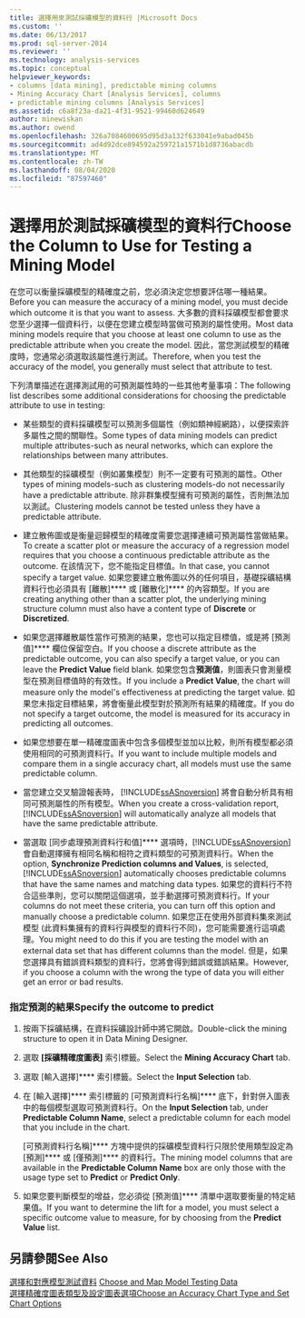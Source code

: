 ```yaml
---
title: 選擇用來測試採礦模型的資料行 |Microsoft Docs
ms.custom: ''
ms.date: 06/13/2017
ms.prod: sql-server-2014
ms.reviewer: ''
ms.technology: analysis-services
ms.topic: conceptual
helpviewer_keywords:
- columns [data mining], predictable mining columns
- Mining Accuracy Chart [Analysis Services], columns
- predictable mining columns [Analysis Services]
ms.assetid: c6a8f23a-da21-4f31-9521-99460d624649
author: minewiskan
ms.author: owend
ms.openlocfilehash: 326a7084600695d95d3a132f633041e9abad045b
ms.sourcegitcommit: ad4d92dce894592a259721a1571b1d8736abacdb
ms.translationtype: MT
ms.contentlocale: zh-TW
ms.lasthandoff: 08/04/2020
ms.locfileid: "87597460"
---
```

# <a name="choose-the-column-to-use-for-testing-a-mining-model"></a><span data-ttu-id="dc830-102">選擇用於測試採礦模型的資料行</span><span class="sxs-lookup"><span data-stu-id="dc830-102">Choose the Column to Use for Testing a Mining Model</span></span>
  <span data-ttu-id="dc830-103">在您可以衡量採礦模型的精確度之前，您必須決定您想要評估哪一種結果。</span><span class="sxs-lookup"><span data-stu-id="dc830-103">Before you can measure the accuracy of a mining model, you must decide which outcome it is that you want to assess.</span></span> <span data-ttu-id="dc830-104">大多數的資料採礦模型都會要求您至少選擇一個資料行，以便在您建立模型時當做可預測的屬性使用。</span><span class="sxs-lookup"><span data-stu-id="dc830-104">Most data mining models require that you choose at least one column to use as the predictable attribute when you create the model.</span></span> <span data-ttu-id="dc830-105">因此，當您測試模型的精確度時，您通常必須選取該屬性進行測試。</span><span class="sxs-lookup"><span data-stu-id="dc830-105">Therefore, when you test the accuracy of the model, you generally must select that attribute to test.</span></span>  
  
 <span data-ttu-id="dc830-106">下列清單描述在選擇測試用的可預測屬性時的一些其他考量事項：</span><span class="sxs-lookup"><span data-stu-id="dc830-106">The following list describes some additional considerations for choosing the predictable attribute to use in testing:</span></span>  
  
-   <span data-ttu-id="dc830-107">某些類型的資料採礦模型可以預測多個屬性（例如類神經網路），以便探索許多屬性之間的關聯性。</span><span class="sxs-lookup"><span data-stu-id="dc830-107">Some types of data mining models can predict multiple attributes-such as neural networks, which can explore the relationships between many attributes.</span></span>  
  
-   <span data-ttu-id="dc830-108">其他類型的採礦模型（例如叢集模型）則不一定要有可預測的屬性。</span><span class="sxs-lookup"><span data-stu-id="dc830-108">Other types of mining models-such as clustering models-do not necessarily have a predictable attribute.</span></span> <span data-ttu-id="dc830-109">除非群集模型擁有可預測的屬性，否則無法加以測試。</span><span class="sxs-lookup"><span data-stu-id="dc830-109">Clustering models cannot be tested unless they have a predictable attribute.</span></span>  
  
-   <span data-ttu-id="dc830-110">建立散佈圖或是衡量迴歸模型的精確度需要您選擇連續可預測屬性當做結果。</span><span class="sxs-lookup"><span data-stu-id="dc830-110">To create a scatter plot or measure the accuracy of a regression model requires that you choose a continuous predictable attribute as the outcome.</span></span> <span data-ttu-id="dc830-111">在該情況下，您不能指定目標值。</span><span class="sxs-lookup"><span data-stu-id="dc830-111">In that case, you cannot specify a target value.</span></span> <span data-ttu-id="dc830-112">如果您要建立散佈圖以外的任何項目，基礎採礦結構資料行也必須具有 [離散]\*\*\*\* 或 [離散化]\*\*\*\* 的內容類型。</span><span class="sxs-lookup"><span data-stu-id="dc830-112">If you are creating anything other than a scatter plot, the underlying mining structure column must also have a content type of **Discrete** or **Discretized**.</span></span>  
  
-   <span data-ttu-id="dc830-113">如果您選擇離散屬性當作可預測的結果，您也可以指定目標值，或是將 [預測值]\*\*\*\* 欄位保留空白。</span><span class="sxs-lookup"><span data-stu-id="dc830-113">If you choose a discrete attribute as the predictable outcome, you can also specify a target value, or you can leave the **Predict Value** field blank.</span></span> <span data-ttu-id="dc830-114">如果您包含**預測值**，則圖表只會測量模型在預測目標值時的有效性。</span><span class="sxs-lookup"><span data-stu-id="dc830-114">If you include a **Predict Value**, the chart will measure only the model's effectiveness at predicting the target value.</span></span> <span data-ttu-id="dc830-115">如果您未指定目標結果，將會衡量此模型對於預測所有結果的精確度。</span><span class="sxs-lookup"><span data-stu-id="dc830-115">If you do not specify a target outcome, the model is measured for its accuracy in predicting all outcomes.</span></span>  
  
-   <span data-ttu-id="dc830-116">如果您想要在單一精確度圖表中包含多個模型並加以比較，則所有模型都必須使用相同的可預測資料行。</span><span class="sxs-lookup"><span data-stu-id="dc830-116">If you want to include multiple models and compare them in a single accuracy chart, all models must use the same predictable column.</span></span>  
  
-   <span data-ttu-id="dc830-117">當您建立交叉驗證報表時， [!INCLUDE[ssASnoversion](../../includes/ssasnoversion-md.md)] 將會自動分析具有相同可預測屬性的所有模型。</span><span class="sxs-lookup"><span data-stu-id="dc830-117">When you create a cross-validation report, [!INCLUDE[ssASnoversion](../../includes/ssasnoversion-md.md)] will automatically analyze all models that have the same predictable attribute.</span></span>  
  
-   <span data-ttu-id="dc830-118">當選取 [同步處理預測資料行和值]\*\*\*\* 選項時，[!INCLUDE[ssASnoversion](../../includes/ssasnoversion-md.md)] 會自動選擇擁有相同名稱和相符之資料類型的可預測資料行。</span><span class="sxs-lookup"><span data-stu-id="dc830-118">When the option, **Synchronize Prediction columns and Values**, is selected, [!INCLUDE[ssASnoversion](../../includes/ssasnoversion-md.md)] automatically chooses predictable columns that have the same names and matching data types.</span></span> <span data-ttu-id="dc830-119">如果您的資料行不符合這些準則，您可以關閉這個選項，並手動選擇可預測資料行。</span><span class="sxs-lookup"><span data-stu-id="dc830-119">If your columns do not meet these criteria, you can turn off this option and manually choose a predictable column.</span></span> <span data-ttu-id="dc830-120">如果您正在使用外部資料集來測試模型 (此資料集擁有的資料行與模型的資料行不同)，您可能需要進行這項處理。</span><span class="sxs-lookup"><span data-stu-id="dc830-120">You might need to do this if you are testing the model with an external data set that has different columns than the model.</span></span> <span data-ttu-id="dc830-121">但是，如果您選擇具有錯誤資料類型的資料行，您將會得到錯誤或錯誤結果。</span><span class="sxs-lookup"><span data-stu-id="dc830-121">However, if you choose a column with the wrong the type of data you will either get an error or bad results.</span></span>  
  
### <a name="specify-the-outcome-to-predict"></a><span data-ttu-id="dc830-122">指定預測的結果</span><span class="sxs-lookup"><span data-stu-id="dc830-122">Specify the outcome to predict</span></span>  
  
1.  <span data-ttu-id="dc830-123">按兩下採礦結構，在資料採礦設計師中將它開啟。</span><span class="sxs-lookup"><span data-stu-id="dc830-123">Double-click the mining structure to open it in Data Mining Designer.</span></span>  
  
2.  <span data-ttu-id="dc830-124">選取 **[採礦精確度圖表]** 索引標籤。</span><span class="sxs-lookup"><span data-stu-id="dc830-124">Select the **Mining Accuracy Chart** tab.</span></span>  
  
3.  <span data-ttu-id="dc830-125">選取 [輸入選擇]\*\*\*\* 索引標籤。</span><span class="sxs-lookup"><span data-stu-id="dc830-125">Select the **Input Selection** tab.</span></span>  
  
4.  <span data-ttu-id="dc830-126">在 [輸入選擇]\*\*\*\* 索引標籤的 [可預測資料行名稱]\*\*\*\* 底下，針對併入圖表中的每個模型選取可預測資料行。</span><span class="sxs-lookup"><span data-stu-id="dc830-126">On the **Input Selection** tab, under **Predictable Column Name**, select a predictable column for each model that you include in the chart.</span></span>  
  
     <span data-ttu-id="dc830-127">[可預測資料行名稱]\*\*\*\* 方塊中提供的採礦模型資料行只限於使用類型設定為 [預測]\*\*\*\* 或 [僅預測]\*\*\*\* 的資料行。</span><span class="sxs-lookup"><span data-stu-id="dc830-127">The mining model columns that are available in the **Predictable Column Name** box are only those with the usage type set to **Predict** or **Predict Only**.</span></span>  
  
5.  <span data-ttu-id="dc830-128">如果您要判斷模型的增益，您必須從 [預測值]\*\*\*\* 清單中選取要衡量的特定結果值。</span><span class="sxs-lookup"><span data-stu-id="dc830-128">If you want to determine the lift for a model, you must select a specific outcome value to measure, for by choosing from the **Predict Value** list.</span></span>  
  
## <a name="see-also"></a><span data-ttu-id="dc830-129">另請參閱</span><span class="sxs-lookup"><span data-stu-id="dc830-129">See Also</span></span>  
 <span data-ttu-id="dc830-130">[選擇和對應模型測試資料](choose-and-map-model-testing-data.md) </span><span class="sxs-lookup"><span data-stu-id="dc830-130">[Choose and Map Model Testing Data](choose-and-map-model-testing-data.md) </span></span>  
 [<span data-ttu-id="dc830-131">選擇精確度圖表類型及設定圖表選項</span><span class="sxs-lookup"><span data-stu-id="dc830-131">Choose an Accuracy Chart Type and Set Chart Options</span></span>](choose-an-accuracy-chart-type-and-set-chart-options.md)  
  
  
